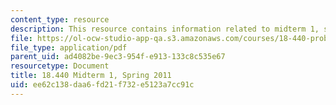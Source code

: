 ```yaml
---
content_type: resource
description: This resource contains information related to midterm 1, spring 2011.
file: https://ol-ocw-studio-app-qa.s3.amazonaws.com/courses/18-440-probability-and-random-variables-spring-2014/ee62c138daa6fd21f732e5123a7cc91c_MIT18_440S14_mid1_2011.pdf
file_type: application/pdf
parent_uid: ad4082be-9ec3-954f-e913-133c8c535e67
resourcetype: Document
title: 18.440 Midterm 1, Spring 2011
uid: ee62c138-daa6-fd21-f732-e5123a7cc91c
---
```

